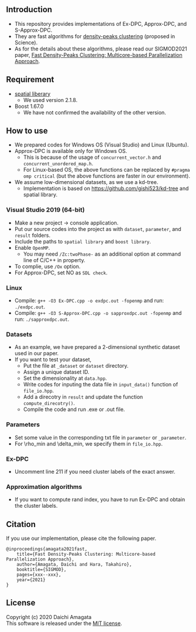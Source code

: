 ## Introduction
* This repository provides implementations of Ex-DPC, Approx-DPC, and S-Approx-DPC.
* They are fast algorithms for [density-peaks clustering](https://science.sciencemag.org/content/344/6191/1492.full) (proposed in Science).
* As for the details about these algorithms, please read our SIGMOD2021 paper, [Fast Density-Peaks Clustering: Multicore-based Parallelization Approach](https://).

## Requirement
*  [spatial liberary](http://spatial.sourceforge.net/)
	* We used version 2.1.8.
* Boost 1.67.0
	* We have not confirmed the availability of the other version.

## How to use
* We prepared codes for Windows OS (Visual Studio) and Linux (Ubuntu).
* Approx-DPC is available only for Windows OS.
	* This is because of the usage of `concurrent_vector.h` and `concurrent_unordered_map.h`.
	* For Linux-based OS, the above functions can be replaced by `#pragma omp critical` (but the above functions are faster in our environment).
* We assume low-dimensional datasets, as we use a kd-tree.
	* Implementation is based on https://github.com/gishi523/kd-tree and spatial library.

### Visual Studio 2019 (64-bit)
* Make a new project -> console application.
* Put our source codes into the project as with `dataset`, `parameter`, and `result` folders.
* Include the paths to `spatial library` and `boost library`.
* Enable `OpenMP`. 
	* You may need `/Zc:twoPhase-` as an additional option at command line of C/C++ in property.
* To complie, use `/Ox` option.
* For Approx-DPC, set NO as `SDL check`.

### Linux
* Compile: `g++ -O3 Ex-DPC.cpp -o exdpc.out -fopenmp` and run: `./exdpc.out`.
* Compile: `g++ -O3 S-Approx-DPC.cpp -o sapproxdpc.out -fopenmp` and run: `./sapproxdpc.out`.

### Datasets
* As an example, we have prepared a 2-dimensional synthetic dataset used in our paper.
* If you want to test your dataset,
	* Put the file at `_dataset` or `dataset` directory.
	* Assign a unique dataset ID.
	* Set the dimensionality at `data.hpp`.
	* Write codes for inputing the data file in `input_data()` function of `file_io.hpp`.  
	* Add a direcotry in `result` and update the function `compute_direcotry()`.
	* Compile the code and run .exe or .out file.

### Parameters
* Set some value in the corresponding txt file in `parameter` or `_parameter`.
* For \rho_min and \delta_min, we specify them in `file_io.hpp`.

### Ex-DPC
* Uncomment line 211 if you need cluster labels of the exact answer.

### Approximation algorithms
* If you want to compute rand index, you have to run Ex-DPC and obtain the cluster labels.

## Citation
If you use our implementation, please cite the following paper.
``` 
@inproceedings{amagata2021fast,  
    title={Fast Density-Peaks Clustering: Multicore-based Parallelization Approach},  
    author={Amagata, Daichi and Hara, Takahiro},  
    booktitle={SIGMOD},  
    pages={xxx--xxx},  
    year={2021}  
}
``` 

## License
Copyright (c) 2020 Daichi Amagata  
This software is released under the [MIT license](https://github.com/amgt-d1/DPC/blob/main/license.txt).
